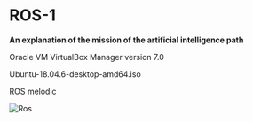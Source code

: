 # ROS-1

**An explanation of the mission of the artificial intelligence path**


Oracle VM VirtualBox Manager version 7.0


Ubuntu-18.04.6-desktop-amd64.iso


ROS melodic

![Ros](https://github.com/ShahadAliH/ROS-1/assets/145300172/8677de52-c587-424d-84fd-0769a48f1097)

